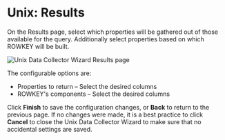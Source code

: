 # Unix: Results

On the Results page, select which properties will be gathered out of those available for the query.
Additionally select properties based on which ROWKEY will be built.

![Unix Data Collector Wizard Results page](/img/versioned_docs/enterpriseauditor_11.6/enterpriseauditor/admin/datacollector/adinventory/results.webp)

The configurable options are:

- Properties to return – Select the desired columns
- ROWKEY's components – Select the desired columns

Click **Finish** to save the configuration changes, or **Back** to return to the previous page. If
no changes were made, it is a best practice to click **Cancel** to close the Unix Data Collector
Wizard to make sure that no accidental settings are saved.
